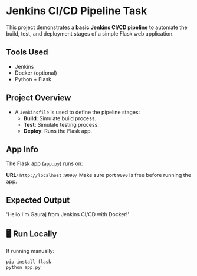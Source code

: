 # Jenkins CI/CD Pipeline Task

This project demonstrates a **basic Jenkins CI/CD pipeline** to automate the build, test, and deployment stages of a simple Flask web application.


##  Tools Used
- Jenkins
- Docker (optional)
- Python + Flask


##  Project Overview
- A `Jenkinsfile` is used to define the pipeline stages:
  - **Build**: Simulate build process.
  - **Test**: Simulate testing process.
  - **Deploy**: Runs the Flask app.


##  App Info
The Flask app (`app.py`) runs on:


**URL:** `http://localhost:9090/`
Make sure port `9090` is free before running the app.


## **Expected Output**
'Hello I'm Gauraj from Jenkins CI/CD with Docker!'


## 🖥 Run Locally
If running manually:

```bash
pip install flask
python app.py

